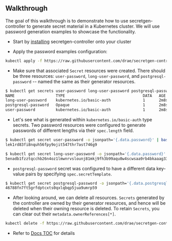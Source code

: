 ## Walkthrough

The goal of this walkthrough is to demonstrate how to use secretgen-controller to generate secret material in a Kubernetes cluster. We will use password generation examples to showcase the functionality.

- Start by [installing](install.md) secretgen-controller onto your cluster

- Apply the password examples configuration:

```bash
kubectl apply -f https://raw.githubusercontent.com/drae/secretgen-controller/main/examples/passwords.yml
```

- Make sure that associated `Secret` resources were created. There should be three resources: `user-password`, `long-user-password`, and `postgresql-password` -- named the same as their generator resources.

```bash
$ kubectl get secrets user-password long-user-password postgresql-password
NAME                  TYPE                                  DATA   AGE
long-user-password    kubernetes.io/basic-auth              1      2m8s
postgresql-password   Opaque                                1      2m8s
user-password         kubernetes.io/basic-auth              1      2m8s
```

- Let's see what is generated within `kubernetes.io/basic-auth` type secrets. Two password resources were configured to generate passwords of different lengths via their `spec.length` field.

```bash
$ kubectl get secret user-password -o jsonpath='{.data.password}' | base64 -d
lek1rd83fi8nquh56fpy9ojit547thr7ast746g9

$ kubectl get secret long-user-password -o jsonpath='{.data.password}' | base64 -d
5enadb1fzztqcchb26n4oz1lmwnrvslounj81mkj9fh3b99aqu0w4scwsaa9rb4bkaaag33mef21vq3zohxz72byd4dkele7v3w5i3gw3l5w7wa68e5pqbkopu7s
```

- `postgresql-password` secret was configured to have a different data key-value pairs by specifying `spec.secretTemplate`.

```bash
$ kubectl get secret postgresql-password -o jsonpath='{.data.postgresql-password}' | base64 -d
46788fn7ft5grfdptcxts0qxlqbqp5jua9umrp59
```

- After looking around, we can delete all resources. `Secrets` generated by the controller are owned by their generator resources, and hence will be deleted when their owning resource is deleted. To retain `Secrets`, you can clear out their `metadata.ownerReferences[*]`.

```bash
kubectl delete -f https://raw.githubusercontent.com/drae/secretgen-controller/main/examples/passwords.yml
```

- Refer to [Docs TOC](README.md) for details
